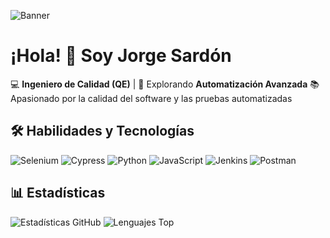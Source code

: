 ![Banner](https://media.licdn.com/dms/image/v2/C5116AQEHV9BKEEArzw/profile-displaybackgroundimage-shrink_200_800/profile-displaybackgroundimage-shrink_200_800/0/1519189478417?e=2147483647&v=beta&t=YLJ_1XE3jtvbkDWxB-ewqw9OVS3uhRZLb8pBOjeX_B8)
# ¡Hola! 👋 Soy Jorge Sardón

💻 **Ingeniero de Calidad (QE)** | 🌱 Explorando **Automatización Avanzada**
📚 Apasionado por la calidad del software y las pruebas automatizadas

## 🛠 Habilidades y Tecnologías

![Selenium](https://img.shields.io/badge/Selenium-43B02A?style=for-the-badge&logo=selenium&logoColor=white)
![Cypress](https://img.shields.io/badge/Cypress-17202C?style=for-the-badge&logo=cypress&logoColor=white)
![Python](https://img.shields.io/badge/Python-3776AB?style=for-the-badge&logo=python&logoColor=white)
![JavaScript](https://img.shields.io/badge/JavaScript-F7DF1E?style=for-the-badge&logo=javascript&logoColor=black)
![Jenkins](https://img.shields.io/badge/Jenkins-D24939?style=for-the-badge&logo=jenkins&logoColor=white)
![Postman](https://img.shields.io/badge/Postman-FF6C37?style=for-the-badge&logo=postman&logoColor=white)

## 📊 Estadísticas

![Estadísticas GitHub](https://github-readme-stats.vercel.app/api?username=anibal317&show_icons=true&theme=radical)
![Lenguajes Top](https://github-readme-stats.vercel.app/api/top-langs/?username=anibal317&layout=compact)

